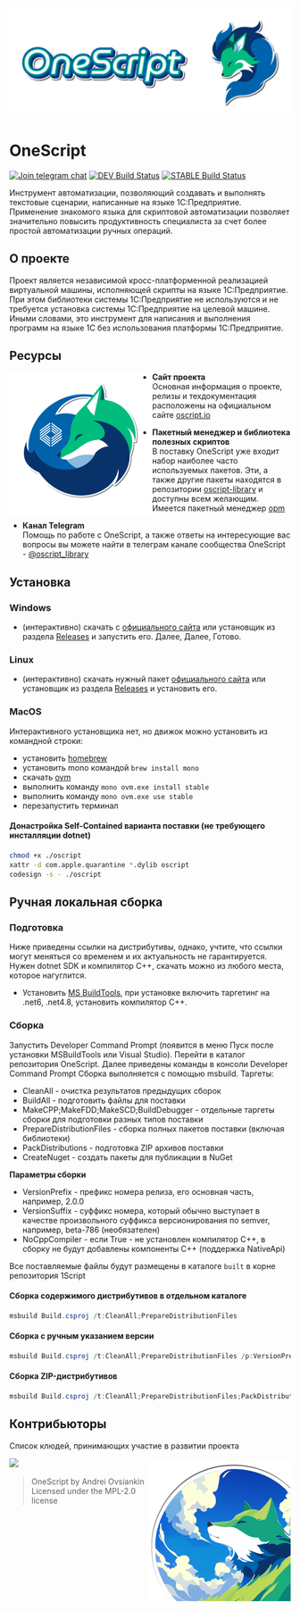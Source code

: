 ![cover_shadow](https://github.com/Bayselonarrend/OneScript/blob/develop/.github/cover_shadow.png?raw=true)


# OneScript 

[![Join telegram chat](https://img.shields.io/badge/chat-telegram-blue?style=flat-square&logo=telegram)](https://t.me/oscript_library) [![DEV Build Status](https://build.oscript.io/buildStatus/icon?job=1Script%2Fdevelop&style=flat-square&subject=dev)](https://build.oscript.io/job/1Script/job/develop/) [![STABLE Build Status](https://build.oscript.io/buildStatus/icon?job=1Script%2Fmaster&style=flat-square&subject=stable)](https://build.oscript.io/job/1Script/job/master/)

Инструмент автоматизации, позволяющий создавать и выполнять текстовые сценарии, написанные на языке 1С:Предприятие. Применение знакомого языка для скриптовой автоматизации позволяет значительно повысить продуктивность специалиста за счет более простой автоматизации ручных операций.

## О проекте

Проект является независимой кросс-платформенной реализацией виртуальной машины, исполняющей скрипты на языке 1С:Предприятие. При этом библиотеки системы 1С:Предприятие не используются и не требуется установка системы 1С:Предприятие на целевой машине.
Иными словами, это инструмент для написания и выполнения программ на языке 1С без использования платформы 1С:Предприятие.

## Ресурсы ##

<img src="https://github.com/Bayselonarrend/OneScript/blob/develop/.github/pic2.png?raw=true" align=left width=256>

+ **Сайт проекта** <br>
Основная информация о проекте, релизы и техдокументация расположены на официальном сайте [oscript.io](https://oscript.io)

+ **Пакетный менеджер и библиотека полезных скриптов** <br>
В поставку OneScript уже входит набор наиболее часто используемых пакетов. Эти, а также другие пакеты находятся в репозитории [oscript-library](https://github.com/oscript-library) и доступны всем желающим. Имеется пакетный менеджер [opm](https://github.com/oscript-library/opm)

+ **Канал Telegram** <br>
Помощь по работе с OneScript, а также ответы на интересующие вас вопросы вы можете найти в телеграм канале сообщества OneScript - [@oscript_library](https://t.me/oscript_library)

## Установка ##

### Windows ###

- (интерактивно) скачать c [официального сайта](https://oscript.io) или установщик из раздела [Releases](https://github.com/EvilBeaver/OneScript/releases) и запустить его. Далее, Далее, Готово.

### Linux ###

- (интерактивно) скачать нужный пакет [официального сайта](https://oscript.io) или установщик из раздела [Releases](https://github.com/EvilBeaver/OneScript/releases) и установить его.

### MacOS ###

Интерактивного установщика нет, но движок можно установить из командной строки:

- установить [homebrew](https://brew.sh/index_ru)
- установить mono командой `brew install mono`
- скачать [ovm](https://github.com/oscript-library/ovm/releases)
- выполнить команду `mono ovm.exe install stable`
- выполнить команду `mono ovm.exe use stable`
- перезапустить терминал

#### Донастройка Self-Contained варианта поставки (не требующего инсталляции dotnet)

```bash
chmod +x ./oscript
xattr -d com.apple.quarantine *.dylib oscript
codesign -s - ./oscript
```


## Ручная локальная сборка

### Подготовка

Ниже приведены ссылки на дистрибутивы, однако, учтите, что ссылки могут меняться со временем и их актуальность не гарантируется. Нужен dotnet SDK и компилятор C++, скачать можно из любого места, которое нагуглится.

* Установить [MS BuildTools](https://visualstudio.microsoft.com/ru/thank-you-downloading-visual-studio/?sku=buildtools&rel=16), при установке включить таргетинг на .net6, .net4.8, установить компилятор C++.

### Сборка

Запустить Developer Command Prompt (появится в меню Пуск после установки MSBuildTools или Visual Studio). Перейти в каталог репозитория OneScript. Далее приведены команды в консоли Developer Command Prompt
Сборка выполняется с помощью msbuild. Таргеты:

* CleanAll - очистка результатов предыдущих сборок
* BuildAll - подготовить файлы для поставки
* MakeCPP;MakeFDD;MakeSCD;BuildDebugger - отдельные таргеты сборки для подготовки разных типов поставки
* PrepareDistributionFiles - сборка полных пакетов поставки (включая библиотеки)
* PackDistributions - подготовка ZIP архивов поставки
* CreateNuget - создать пакеты для публикации в NuGet

**Параметры сборки**

* VersionPrefix - префикс номера релиза, его основная часть, например, 2.0.0
* VersionSuffix - суффикс номера, который обычно выступает в качестве произвольного суффикса версионирования по semver, например, beta-786 (необязателен)
* NoCppCompiler - если True - не установлен компилятор C++, в сборку не будут добавлены компоненты C++ (поддержка NativeApi)

Все поставляемые файлы будут размещены в каталоге `built` в корне репозитория 1Script

#### Сборка содержимого дистрибутивов в отдельном каталоге

```powershell
msbuild Build.csproj /t:CleanAll;PrepareDistributionFiles
```

#### Сборка с ручным указанием версии

```powershell
msbuild Build.csproj /t:CleanAll;PrepareDistributionFiles /p:VersionPrefix=2.0.0
```

#### Сборка ZIP-дистрибутивов

```powershell
msbuild Build.csproj /t:CleanAll;PrepareDistributionFiles;PackDistributions /p:VersionPrefix=2.0.0 /p:VersionSuffix=preview223
```

## Контрибьюторы
Список клюдей, принимающих участие в развитии проекта

<a href="https://github.com/EvilBeaver/OneScript/graphs/contributors">
  <img src="https://contrib.rocks/image?repo=EvilBeaver/OneScript" align=left/>
</a>

<img src="https://github.com/Bayselonarrend/OneScript/blob/develop/.github/pic3.png?raw=true" align=right width=256>

> OneScript by Andrei Ovsiankin <br>
> Licensed under the MPL-2.0 license
